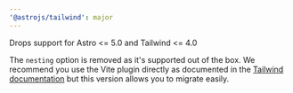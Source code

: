 ```yaml
---
'@astrojs/tailwind': major
---
```


Drops support for Astro <= 5.0 and Tailwind <= 4.0

The `nesting` option is removed as it's supported out of the box. We recommend you use the Vite plugin directly as documented in the [Tailwind documentation](https://tailwindcss.com/docs/installation/framework-guides/astro) but this version allows you to migrate easily.
